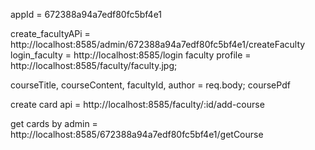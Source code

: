 appId =  672388a94a7edf80fc5bf4e1

create_facultyAPi =  http://localhost:8585/admin/672388a94a7edf80fc5bf4e1/createFaculty
login_faculty =  http://localhost:8585/login
faculty profile =  http://localhost:8585/faculty/faculty.jpg;



courseTitle, courseContent, facultyId, author =  req.body;
     coursePdf 

create card api =  http://localhost:8585/faculty/:id/add-course

get cards by admin  =  http://localhost:8585/672388a94a7edf80fc5bf4e1/getCourse


<!-- login  or delete faculty toke varify  -->
<!-- app.delete('/faculty/:id', authenticate, async (req, res) => {
  try {
    const facultyId = req.params.id;
    await Faculty.deleteOne({ _id: facultyId });
    res.json({ message: 'Faculty member deleted successfully' });
  } catch (e) {
    res.status(500).json({ message: 'Error deleting faculty member' });
  }
}); -->

<!-- token  -->


<!-- const authenticate = async (req, res, next) => {
  const token = req.header('Authorization').replace('Bearer ', '');
  if (!token) {
    return res.status(401).send({ error: 'Please authenticate.' });
  }

  try {
    const decoded = jwt.verify(token, process.env.SECRET_KEY);
    req.user = decoded;
    next();
  } catch (e) {
    return res.status(401).send({ error: 'Please authenticate.' });
  }
};

app.use(authenticate); // Apply middleware to protected routes -->

